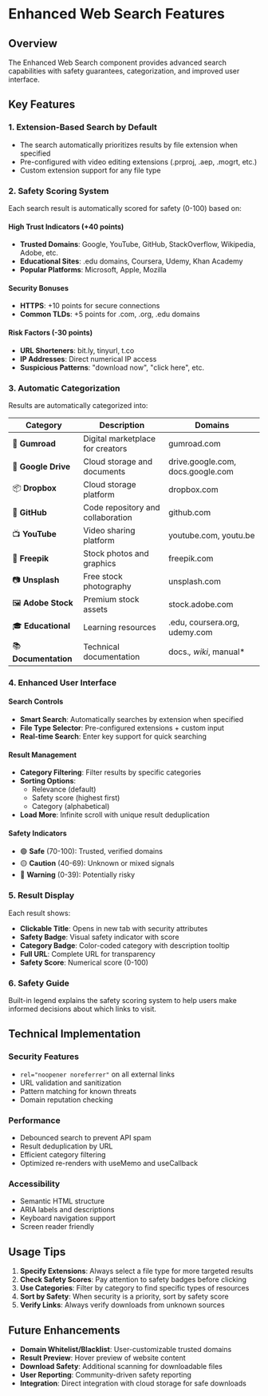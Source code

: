 # Enhanced Web Search Features

## Overview

The Enhanced Web Search component provides advanced search capabilities with safety guarantees, categorization, and improved user interface.

## Key Features

### 1. Extension-Based Search by Default

- The search automatically prioritizes results by file extension when specified
- Pre-configured with video editing extensions (.prproj, .aep, .mogrt, etc.)
- Custom extension support for any file type

### 2. Safety Scoring System

Each search result is automatically scored for safety (0-100) based on:

#### High Trust Indicators (+40 points)

- **Trusted Domains**: Google, YouTube, GitHub, StackOverflow, Wikipedia, Adobe, etc.
- **Educational Sites**: .edu domains, Coursera, Udemy, Khan Academy
- **Popular Platforms**: Microsoft, Apple, Mozilla

#### Security Bonuses

- **HTTPS**: +10 points for secure connections
- **Common TLDs**: +5 points for .com, .org, .edu domains

#### Risk Factors (-30 points)

- **URL Shorteners**: bit.ly, tinyurl, t.co
- **IP Addresses**: Direct numerical IP access
- **Suspicious Patterns**: "download now", "click here", etc.

### 3. Automatic Categorization

Results are automatically categorized into:

| Category             | Description                       | Domains                           |
| -------------------- | --------------------------------- | --------------------------------- |
| 🛒 **Gumroad**       | Digital marketplace for creators  | gumroad.com                       |
| 📁 **Google Drive**  | Cloud storage and documents       | drive.google.com, docs.google.com |
| 📦 **Dropbox**       | Cloud storage platform            | dropbox.com                       |
| 🐙 **GitHub**        | Code repository and collaboration | github.com                        |
| 📺 **YouTube**       | Video sharing platform            | youtube.com, youtu.be             |
| 🎨 **Freepik**       | Stock photos and graphics         | freepik.com                       |
| 📷 **Unsplash**      | Free stock photography            | unsplash.com                      |
| 🖼️ **Adobe Stock**   | Premium stock assets              | stock.adobe.com                   |
| 🎓 **Educational**   | Learning resources                | .edu, coursera.org, udemy.com     |
| 📚 **Documentation** | Technical documentation           | docs._, wiki_, manual\*           |

### 4. Enhanced User Interface

#### Search Controls

- **Smart Search**: Automatically searches by extension when specified
- **File Type Selector**: Pre-configured extensions + custom input
- **Real-time Search**: Enter key support for quick searching

#### Result Management

- **Category Filtering**: Filter results by specific categories
- **Sorting Options**:
  - Relevance (default)
  - Safety score (highest first)
  - Category (alphabetical)
- **Load More**: Infinite scroll with unique result deduplication

#### Safety Indicators

- 🟢 **Safe** (70-100): Trusted, verified domains
- 🟡 **Caution** (40-69): Unknown or mixed signals
- 🔴 **Warning** (0-39): Potentially risky

### 5. Result Display

Each result shows:

- **Clickable Title**: Opens in new tab with security attributes
- **Safety Badge**: Visual safety indicator with score
- **Category Badge**: Color-coded category with description tooltip
- **Full URL**: Complete URL for transparency
- **Safety Score**: Numerical score (0-100)

### 6. Safety Guide

Built-in legend explains the safety scoring system to help users make informed decisions about which links to visit.

## Technical Implementation

### Security Features

- `rel="noopener noreferrer"` on all external links
- URL validation and sanitization
- Pattern matching for known threats
- Domain reputation checking

### Performance

- Debounced search to prevent API spam
- Result deduplication by URL
- Efficient category filtering
- Optimized re-renders with useMemo and useCallback

### Accessibility

- Semantic HTML structure
- ARIA labels and descriptions
- Keyboard navigation support
- Screen reader friendly

## Usage Tips

1. **Specify Extensions**: Always select a file type for more targeted results
2. **Check Safety Scores**: Pay attention to safety badges before clicking
3. **Use Categories**: Filter by category to find specific types of resources
4. **Sort by Safety**: When security is a priority, sort by safety score
5. **Verify Links**: Always verify downloads from unknown sources

## Future Enhancements

- **Domain Whitelist/Blacklist**: User-customizable trusted domains
- **Result Preview**: Hover preview of website content
- **Download Safety**: Additional scanning for downloadable files
- **User Reporting**: Community-driven safety reporting
- **Integration**: Direct integration with cloud storage for safe downloads
